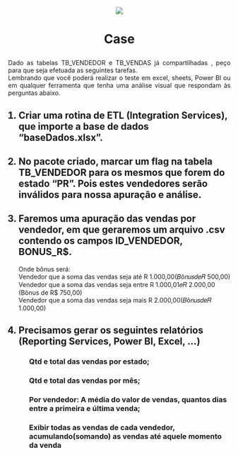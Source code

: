 <p align="center"><img src="https://media-exp1.licdn.com/dms/image/C4D0BAQGb8_oLQ1MyUA/company-logo_200_200/0?e=2159024400&v=beta&t=9B6o6krvcHzXfbzlOijhg2syo_kyGzBMlRmRH8UKBBY"></p>

<h1><b><p align="center">Case</p></b></h1>
<p align="justify">Dado as tabelas TB_VENDEDOR e TB_VENDAS já compartilhadas , peço para que seja efetuada as seguintes tarefas.</br>
Lembrando que você poderá realizar o teste em excel, sheets, Power BI ou em qualquer ferramenta que tenha uma análise visual que respondam às perguntas abaixo.</p>

<ol>
<h2><li><b>Criar uma rotina de ETL (Integration Services), que importe a base de dados “baseDados.xlsx”.</b></li></h2>
<h2><li><b> No pacote criado, marcar um flag na tabela TB_VENDEDOR para os mesmos que forem do estado “PR”. Pois estes vendedores serão inválidos para nossa apuração e análise.</b></li></h2>
<h2><li><b>Faremos uma apuração das vendas por vendedor, em que geraremos um arquivo .csv contendo os campos ID_VENDEDOR, BONUS_R$.</b></li></h2>
Onde bônus será:</br>
Vendedor que a soma das vendas seja até R 1.000,00(𝐵ô𝑛𝑢𝑠𝑑𝑒𝑅  500,00)</br>
Vendedor que a soma das vendas seja entre R 1.000,01𝑒𝑅  2.000,00 (Bônus de R$ 750,00)</br>
Vendedor que a soma das vendas seja mais R 2.000,00(𝐵ô𝑛𝑢𝑠𝑑𝑒𝑅  1.000,00)</br>
<h2><li><b>Precisamos gerar os seguintes relatórios (Reporting Services, Power BI, Excel, ...)</b></li></h2>
<ol>
	<h3><b>Qtd e total das vendas por estado;</b></h3>
	<h3><b>Qtd e total das vendas por mês;</b></h3>
	<h3><b>Por vendedor: A média do valor de vendas, quantos dias entre a primeira e última venda;</b></h3>
	<h3><b>Exibir todas as vendas de cada vendedor, acumulando(somando) as vendas até aquele momento da venda</b></h3>
</ol>
</ol>
